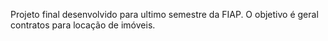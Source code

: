 Projeto final desenvolvido para ultimo semestre da FIAP. O objetivo é geral contratos para locação de imóveis.
